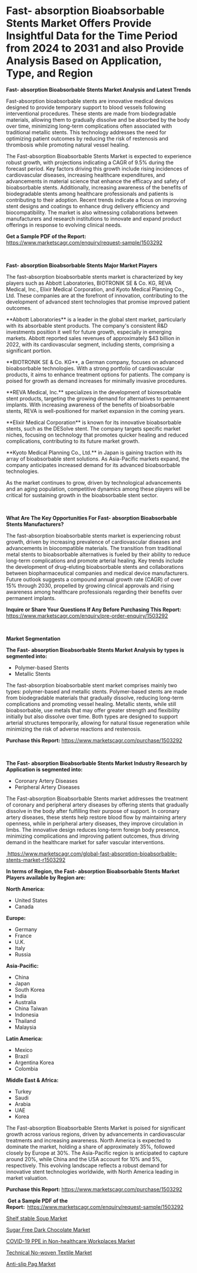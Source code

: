 <p><h1>Fast- absorption Bioabsorbable Stents Market Offers Provide Insightful Data for the Time Period from 2024 to 2031 and also Provide Analysis Based on Application, Type, and Region</h1></p><p><strong>Fast- absorption Bioabsorbable Stents Market Analysis and Latest Trends</strong></p>
<p><p>Fast-absorption bioabsorbable stents are innovative medical devices designed to provide temporary support to blood vessels following interventional procedures. These stents are made from biodegradable materials, allowing them to gradually dissolve and be absorbed by the body over time, minimizing long-term complications often associated with traditional metallic stents. This technology addresses the need for optimizing patient outcomes by reducing the risk of restenosis and thrombosis while promoting natural vessel healing.</p><p>The Fast-absorption Bioabsorbable Stents Market is expected to experience robust growth, with projections indicating a CAGR of 9.5% during the forecast period. Key factors driving this growth include rising incidences of cardiovascular diseases, increasing healthcare expenditures, and advancements in material science that enhance the efficacy and safety of bioabsorbable stents. Additionally, increasing awareness of the benefits of biodegradable stents among healthcare professionals and patients is contributing to their adoption. Recent trends indicate a focus on improving stent designs and coatings to enhance drug delivery efficiency and biocompatibility. The market is also witnessing collaborations between manufacturers and research institutions to innovate and expand product offerings in response to evolving clinical needs.</p></p>
<p><strong>Get a Sample PDF of the Report:&nbsp;</strong> <a href="https://www.marketscagr.com/enquiry/request-sample/1503292?utm_campaign=1128&utm_medium=2&utm_source=Github&utm_content=ia&utm_term=27092024&utm_id=fast-absorption-bioabsorbable-stents">https://www.marketscagr.com/enquiry/request-sample/1503292</a></p>
<p>&nbsp;</p>
<p><strong>Fast- absorption Bioabsorbable Stents Major Market Players</strong></p>
<p><p>The fast-absorption bioabsorbable stents market is characterized by key players such as Abbott Laboratories, BIOTRONIK SE & Co. KG, REVA Medical, Inc., Elixir Medical Corporation, and Kyoto Medical Planning Co., Ltd. These companies are at the forefront of innovation, contributing to the development of advanced stent technologies that promise improved patient outcomes.</p><p>**Abbott Laboratories** is a leader in the global stent market, particularly with its absorbable stent products. The company's consistent R&D investments position it well for future growth, especially in emerging markets. Abbott reported sales revenues of approximately $43 billion in 2022, with its cardiovascular segment, including stents, comprising a significant portion.</p><p>**BIOTRONIK SE & Co. KG**, a German company, focuses on advanced bioabsorbable technologies. With a strong portfolio of cardiovascular products, it aims to enhance treatment options for patients. The company is poised for growth as demand increases for minimally invasive procedures.</p><p>**REVA Medical, Inc.** specializes in the development of bioresorbable stent products, targeting the growing demand for alternatives to permanent implants. With increasing awareness of the benefits of bioabsorbable stents, REVA is well-positioned for market expansion in the coming years.</p><p>**Elixir Medical Corporation** is known for its innovative bioabsorbable stents, such as the DESolve stent. The company targets specific market niches, focusing on technology that promotes quicker healing and reduced complications, contributing to its future market growth.</p><p>**Kyoto Medical Planning Co., Ltd.** in Japan is gaining traction with its array of bioabsorbable stent solutions. As Asia-Pacific markets expand, the company anticipates increased demand for its advanced bioabsorbable technologies.</p><p>As the market continues to grow, driven by technological advancements and an aging population, competitive dynamics among these players will be critical for sustaining growth in the bioabsorbable stent sector.</p></p>
<p>&nbsp;</p>
<p><strong>What Are The Key Opportunities For Fast- absorption Bioabsorbable Stents Manufacturers?</strong></p>
<p><p>The fast-absorption bioabsorbable stents market is experiencing robust growth, driven by increasing prevalence of cardiovascular diseases and advancements in biocompatible materials. The transition from traditional metal stents to bioabsorbable alternatives is fueled by their ability to reduce long-term complications and promote arterial healing. Key trends include the development of drug-eluting bioabsorbable stents and collaborations between biopharmaceutical companies and medical device manufacturers. Future outlook suggests a compound annual growth rate (CAGR) of over 15% through 2030, propelled by growing clinical approvals and rising awareness among healthcare professionals regarding their benefits over permanent implants.</p></p>
<p><strong>Inquire or Share Your Questions If Any Before Purchasing This Report:</strong> <a href="https://www.marketscagr.com/enquiry/pre-order-enquiry/1503292?utm_campaign=1128&utm_medium=2&utm_source=Github&utm_content=ia&utm_term=27092024&utm_id=fast-absorption-bioabsorbable-stents">https://www.marketscagr.com/enquiry/pre-order-enquiry/1503292</a></p>
<p>&nbsp;</p>
<p><strong>Market Segmentation</strong></p>
<p><strong>The Fast- absorption Bioabsorbable Stents Market Analysis by types is segmented into:</strong></p>
<p><ul><li>Polymer-based Stents</li><li>Metallic Stents</li></ul></p>
<p><p>The fast-absorption bioabsorbable stent market comprises mainly two types: polymer-based and metallic stents. Polymer-based stents are made from biodegradable materials that gradually dissolve, reducing long-term complications and promoting vessel healing. Metallic stents, while still bioabsorbable, use metals that may offer greater strength and flexibility initially but also dissolve over time. Both types are designed to support arterial structures temporarily, allowing for natural tissue regeneration while minimizing the risk of adverse reactions and restenosis.</p></p>
<p><strong>Purchase this Report:&nbsp;</strong><a href="https://www.marketscagr.com/purchase/1503292?utm_campaign=1128&utm_medium=2&utm_source=Github&utm_content=ia&utm_term=27092024&utm_id=fast-absorption-bioabsorbable-stents">https://www.marketscagr.com/purchase/1503292</a></p>
<p>&nbsp;</p>
<p><strong>The Fast- absorption Bioabsorbable Stents Market Industry Research by Application is segmented into:</strong></p>
<p><ul><li>Coronary Artery Diseases</li><li>Peripheral Artery Diseases</li></ul></p>
<p><p>The Fast-absorption Bioabsorbable Stents market addresses the treatment of coronary and peripheral artery diseases by offering stents that gradually dissolve in the body after fulfilling their purpose of support. In coronary artery diseases, these stents help restore blood flow by maintaining artery openness, while in peripheral artery diseases, they improve circulation in limbs. The innovative design reduces long-term foreign body presence, minimizing complications and improving patient outcomes, thus driving demand in the healthcare market for safer vascular interventions.</p></p>
<p><a href="https://www.marketscagr.com/global-fast-absorption-bioabsorbable-stents-market-r1503292?utm_campaign=1128&utm_medium=2&utm_source=Github&utm_content=ia&utm_term=27092024&utm_id=fast-absorption-bioabsorbable-stents">&nbsp;https://www.marketscagr.com/global-fast-absorption-bioabsorbable-stents-market-r1503292</a></p>
<p><strong>In terms of Region, the Fast- absorption Bioabsorbable Stents Market Players available by Region are:</strong></p>
<p>
    <p> <strong> North America: </strong>
        <ul>
            <li>United States</li>
            <li>Canada</li>
        </ul>
        </p> 
    <p> <strong> Europe: </strong>
        <ul>
            <li>Germany</li>
            <li>France</li>
            <li>U.K.</li>
            <li>Italy</li>
            <li>Russia</li>
        </ul>
        </p> 
    <p> <strong> Asia-Pacific: </strong>
        <ul>
            <li>China</li>
            <li>Japan</li>
            <li>South Korea</li>
            <li>India</li>
            <li>Australia</li>
            <li>China Taiwan</li>
            <li>Indonesia</li>
            <li>Thailand</li>
            <li>Malaysia</li>
        </ul>
        </p> 
    <p> <strong> Latin America: </strong>
        <ul>
            <li>Mexico</li>
            <li>Brazil</li>
            <li>Argentina Korea</li>
            <li>Colombia</li>
        </ul>
        </p> 
    <p> <strong> Middle East & Africa: </strong>
        <ul>
            <li>Turkey</li>
            <li>Saudi</li>
            <li>Arabia</li>
            <li>UAE</li>
            <li>Korea</li>
        </ul>
    </p>
    </p>
<p><p>The Fast-absorption Bioabsorbable Stents Market is poised for significant growth across various regions, driven by advancements in cardiovascular treatments and increasing awareness. North America is expected to dominate the market, holding a share of approximately 35%, followed closely by Europe at 30%. The Asia-Pacific region is anticipated to capture around 20%, while China and the USA account for 10% and 5%, respectively. This evolving landscape reflects a robust demand for innovative stent technologies worldwide, with North America leading in market valuation.</p></p>
<p><strong>Purchase this Report: </strong><a href="https://www.marketscagr.com/purchase/1503292?utm_campaign=1128&utm_medium=2&utm_source=Github&utm_content=ia&utm_term=27092024&utm_id=fast-absorption-bioabsorbable-stents">https://www.marketscagr.com/purchase/1503292</a></p>
<p>&nbsp;<strong>Get a Sample PDF of the Report:&nbsp;&nbsp;</strong><a href="https://www.marketscagr.com/enquiry/request-sample/1503292?utm_campaign=1128&utm_medium=2&utm_source=Github&utm_content=ia&utm_term=27092024&utm_id=fast-absorption-bioabsorbable-stents">https://www.marketscagr.com/enquiry/request-sample/1503292</a></p>
<p><strong></strong></p>
<p><p><a href="https://www.linkedin.com/pulse/shelf-stable-soup-market-global-regional-analysis-focus-end-vteve?trackingId=dhFvuLmzRD6oYvBtWQYDgA%3D%3D&utm_campaign=1128&utm_medium=2&utm_source=Github&utm_content=ia&utm_term=27092024&utm_id=fast-absorption-bioabsorbable-stents">Shelf stable Soup Market</a></p><p><a href="https://www.linkedin.com/pulse/driving-factors-behind-sugar-free-dark-chocolate-market-trends-zivue?trackingId=8Dw2TrUTRtWMOqEluBiGWg%3D%3D&utm_campaign=1128&utm_medium=2&utm_source=Github&utm_content=ia&utm_term=27092024&utm_id=fast-absorption-bioabsorbable-stents">Sugar Free Dark Chocolate Market</a></p><p><a href="https://issuu.com/reportprime-2/docs/covid-19-ppe-in-non-healthcare-work_7babe4bd51cfb0?utm_campaign=1128&utm_medium=2&utm_source=Github&utm_content=ia&utm_term=27092024&utm_id=fast-absorption-bioabsorbable-stents">COVID-19 PPE in Non-healthcare Workplaces Market</a></p><p><a href="https://github.com/NorbertYates/Market-Research-Report-List-7/blob/main/technical-no-woven-textile-market.md?utm_campaign=1128&utm_medium=2&utm_source=Github&utm_content=ia&utm_term=27092024&utm_id=fast-absorption-bioabsorbable-stents">Technical No-woven Textile Market</a></p><p><a href="https://issuu.com/reportprime-2/docs/anti-slip-pag-market-size-2030.pptx_7e6262b03e080a?utm_campaign=1128&utm_medium=2&utm_source=Github&utm_content=ia&utm_term=27092024&utm_id=fast-absorption-bioabsorbable-stents">Anti-slip Pag Market</a></p></p>